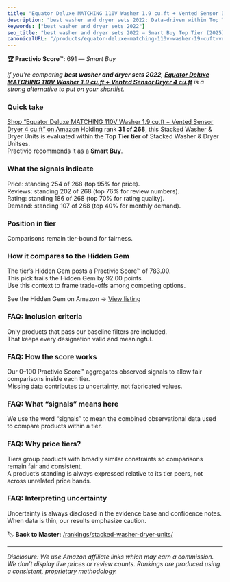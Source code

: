 ```yaml
---
title: "Equator Deluxe MATCHING 110V Washer 1.9 cu.ft + Vented Sensor Dryer 4 cu.ft"
description: "best washer and dryer sets 2022: Data-driven within Top Tier ranking using the Practivio Score™. Positioned by quality, value, demand, findability, momentum."
keywords: ["best washer and dryer sets 2022"]
seo_title: "best washer and dryer sets 2022 — Smart Buy Top Tier (2025)"
canonicalURL: "/products/equator-deluxe-matching-110v-washer-19-cuft-vented-sensor-dryer-4-cuft-B0CTMKCY9X/"
---
```


**🏆 Practivio Score™:** 691 — _Smart Buy_


*If you're comparing **best washer and dryer sets 2022**, **[Equator Deluxe MATCHING 110V Washer 1.9 cu.ft + Vented Sensor Dryer 4 cu.ft](https://www.amazon.com/dp/B0CTMKCY9X?tag=practivio-20)** is a strong alternative to put on your shortlist.*
### Quick take
[Shop “Equator Deluxe MATCHING 110V Washer 1.9 cu.ft + Vented Sensor Dryer 4 cu.ft” on Amazon](https://www.amazon.com/dp/B0CTMKCY9X?tag=practivio-20)
Holding rank **31 of 268**, this Stacked Washer & Dryer Units is evaluated within the **Top Tier tier** of Stacked Washer & Dryer Unitses.  
Practivio recommends it as a **Smart Buy**.

### What the signals indicate
Price: standing 254 of 268 (top 95% for price).  
Reviews: standing 202 of 268 (top 76% for review numbers).  
Rating: standing 186 of 268 (top 70% for rating quality).  
Demand: standing 107 of 268 (top 40% for monthly demand).

### Position in tier
Comparisons remain tier-bound for fairness.

### How it compares to the Hidden Gem
The tier’s Hidden Gem posts a Practivio Score™ of 783.00.  
This pick trails the Hidden Gem by 92.00 points.  
Use this context to frame trade-offs among competing options.  

See the Hidden Gem on Amazon → [View listing](https://www.amazon.com/dp/B0D4282T95?tag=practivio-20)

### FAQ: Inclusion criteria
Only products that pass our baseline filters are included.  
That keeps every designation valid and meaningful.

### FAQ: How the score works
Our 0–100 Practivio Score™ aggregates observed signals to allow fair comparisons inside each tier.  
Missing data contributes to uncertainty, not fabricated values.

### FAQ: What “signals” means here
We use the word “signals” to mean the combined observational data used to compare products within a tier.

### FAQ: Why price tiers?
Tiers group products with broadly similar constraints so comparisons remain fair and consistent.  
A product’s standing is always expressed relative to its tier peers, not across unrelated price bands.

### FAQ: Interpreting uncertainty
Uncertainty is always disclosed in the evidence base and confidence notes.  
When data is thin, our results emphasize caution.


🏷️ **Back to Master:** [/rankings/stacked-washer-dryer-units/](/rankings/stacked-washer-dryer-units/)

---
_Disclosure: We use Amazon affiliate links which may earn a commission. We don’t display live prices or review counts. Rankings are produced using a consistent, proprietary methodology._
